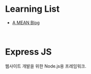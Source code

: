 Learning List
=============
- [A MEAN Blog](https://www.a-mean-blog.com/ko/blog/MEAN-Stack)
<br>

Express JS
===========
웹사이트 개발을 위한 Node.js용 프레임워크.